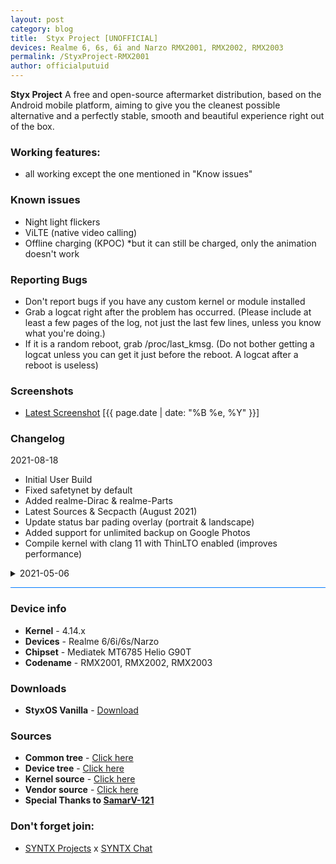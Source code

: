 ```yaml
---
layout: post
category: blog
title:  Styx Project [UNOFFICIAL]
devices: Realme 6, 6s, 6i and Narzo RMX2001, RMX2002, RMX2003
permalink: /StyxProject-RMX2001
author: officialputuid
---
```


**Styx Project** A free and open-source aftermarket distribution, based on the Android mobile platform, aiming to give you the cleanest possible alternative and a perfectly stable, smooth and beautiful experience right out of the box.

### Working features:

- all working except the one mentioned in "Know issues"

### Known issues

- Night light flickers
- ViLTE (native video calling)
- Offline charging (KPOC) *but it can still be charged, only the animation doesn't work

### Reporting Bugs

- Don't report bugs if you have any custom kernel or module installed
- Grab a logcat right after the problem has occurred. (Please include at least a few pages of the log, not just the last few lines, unless you know what you're doing.)
- If it is a random reboot, grab /proc/last_kmsg. (Do not bother getting a logcat unless you can get it just before the reboot. A logcat after a reboot is useless)

### Screenshots

- [Latest Screenshot](https://t.me/SYNTXchannel/152) [{{ page.date | date: "%B %e, %Y" }}]

### Changelog

2021-08-18

- Initial User Build
- Fixed safetynet by default
- Added realme-Dirac & realme-Parts
- Latest Sources & Secpacth (August 2021)
- Update status bar pading overlay (portrait & landscape)
- Added support for unlimited backup on Google Photos
- Compile kernel with clang 11 with ThinLTO enabled (improves performance)

<details>
<summary>2021-05-06</summary>
<p><ul>
	<li>Latest Sources, SecPatch (5 June 2021)</li>
	<li>Source Built Kernel</li>
	<li>Mei Security Patch + Enfrorcing</li>
	<li>Added RealmeParts -> Additional Settings</li>
	<li>MSafetynet can't fix (if this is important to you, don't install this rom. No idea to fix this!)</li>
</ul></p>
</details>
<hr style="background: #007bff" />

### Device info

- **Kernel** - 4.14.x
- **Devices** - Realme 6/6i/6s/Narzo
- **Chipset** - Mediatek MT6785 Helio G90T
- **Codename** - RMX2001, RMX2002, RMX2003

### Downloads

- **StyxOS Vanilla** - [Download](https://github.com/PutuDevelopers/updates/releases/tag/styxOS-1.7-Athena-RMX2001)

### Sources

- **Common tree** - [Click here](https://github.com/officialputuid/android_device_realme_mt6785-common)
- **Device tree** - [Click here](https://github.com/officialputuid/android_device_realme_RMX2001)
- **Kernel source** - [Click here](https://github.com/officialputuid/android_kernel_realme_RMX2001)
- **Vendor source** - [Click here](https://github.com/officialputuid/proprietary_vendor_realme)
- **Special Thanks to [SamarV-121](https://samarv-121.github.io/)**

### Don't forget join:

- [SYNTX Projects](https://t.me/SYNTXChannel) x [SYNTX Chat](https://t.me/SYNTXchat)
